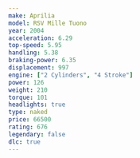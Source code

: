 ```yaml
---
make: Aprilia
model: RSV Mille Tuono
year: 2004
acceleration: 6.29
top-speed: 5.95
handling: 5.38
braking-power: 6.35
displacement: 997
engine: ["2 Cylinders", "4 Stroke"]
power: 126
weight: 210
torque: 101
headlights: true
type: naked
price: 66500
rating: 676
legendary: false
dlc: true
---
```

